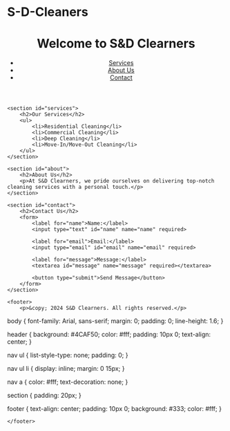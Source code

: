 # S-D-Cleaners<!DOCTYPE html>
<html lang="en">
<head>
    <meta charset="UTF-8">
    <meta name="viewport" content="width=device-width, initial-scale=1.0">
    <title>S&D Clearners</title>
    <link rel="stylesheet" href="styles.css">
</head>
<body>
    <header>
        <h1>Welcome to S&D Clearners</h1>
        <nav>
            <ul>
                <li><a href="#services">Services</a></li>
                <li><a href="#about">About Us</a></li>
                <li><a href="#contact">Contact</a></li>
            </ul>
        </nav>
    </header>

    <section id="services">
        <h2>Our Services</h2>
        <ul>
            <li>Residential Cleaning</li>
            <li>Commercial Cleaning</li>
            <li>Deep Cleaning</li>
            <li>Move-In/Move-Out Cleaning</li>
        </ul>
    </section>

    <section id="about">
        <h2>About Us</h2>
        <p>At S&D Clearners, we pride ourselves on delivering top-notch cleaning services with a personal touch.</p>
    </section>

    <section id="contact">
        <h2>Contact Us</h2>
        <form>
            <label for="name">Name:</label>
            <input type="text" id="name" name="name" required>
            
            <label for="email">Email:</label>
            <input type="email" id="email" name="email" required>
            
            <label for="message">Message:</label>
            <textarea id="message" name="message" required></textarea>
            
            <button type="submit">Send Message</button>
        </form>
    </section>

    <footer>
        <p>&copy; 2024 S&D Clearners. All rights reserved.</p>

body {
    font-family: Arial, sans-serif;
    margin: 0;
    padding: 0;
    line-height: 1.6;
}

header {
    background: #4CAF50;
    color: #fff;
    padding: 10px 0;
    text-align: center;
}

nav ul {
    list-style-type: none;
    padding: 0;
}

nav ul li {
    display: inline;
    margin: 0 15px;
}

nav a {
    color: #fff;
    text-decoration: none;
}

section {
    padding: 20px;
}

footer {
    text-align: center;
    padding: 10px 0;
    background: #333;
    color: #fff;
}


        
    </footer>
</body>
</html>
